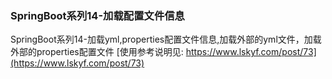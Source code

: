 ###  SpringBoot系列14-加载配置文件信息
SpringBoot系列14-加载yml,properties配置文件信息,加载外部的yml文件，加载外部的properties配置文件
[使用参考说明见: https://www.lskyf.com/post/73](https://www.lskyf.com/post/73)
